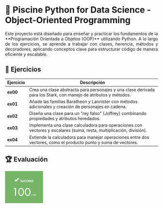 # 🧱 Piscine Python for Data Science - Object-Oriented Programming
<p align="justify">
Este proyecto está diseñado para enseñar y practicar los fundamentos de la **Programación Orientada a Objetos (OOP)** utilizando Python. A lo largo de los ejercicios, se aprende a trabajar con clases, herencia, métodos y decoradores, aplicando conceptos clave para estructurar código de manera eficiente y escalable.
</p>

## 🧩 Ejercicios

| **Ejercicio** | **Descripción**                                                                                   |
|---------------|---------------------------------------------------------------------------------------------------|
| **ex00**      | Crea una clase abstracta para personajes y una clase derivada para los Stark, con manejo de atributos y métodos. |
| **ex01**      | Añade las familias Baratheon y Lannister con métodos adicionales y creación de personajes en cadena. |
| **ex02**      | Diseña una clase para un "rey falso" (Joffrey) combinando propiedades y atributos heredados.       |
| **ex03**      | Implementa una clase calculadora para operaciones con vectores y escalares (suma, resta, multiplicación, división). |
| **ex04**      | Extiende la calculadora para manejar operaciones entre dos vectores, como el producto punto y suma de vectores. |

## 🏆 Evaluación

<p align="left">
  <img src="https://github.com/svarelavila/svarelavila/blob/main/imagenes/ok_100.png" alt="logo" width="125"/>
</p>
